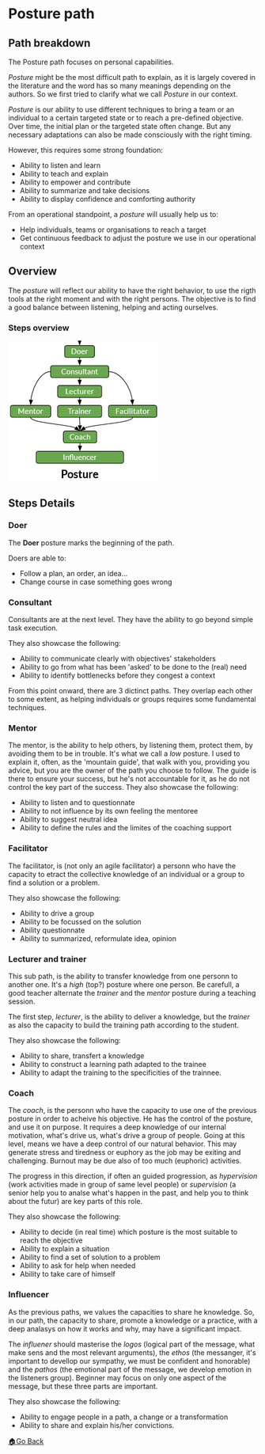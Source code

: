 # Posture path

## Path breakdown

The Posture path focuses on personal capabilities.

_Posture_ might be the most difficult path to explain, as it is largely covered in the literature and the word has so many meanings depending on the authors.
So we first tried to clarify what we call _Posture_ in our context.

_Posture_ is our ability to use different techniques to bring a team or an individual to a certain targeted state or to reach a pre-defined objective.
Over time, the initial plan or the targeted state often change. But any necessary adaptations can also be made consciously with the right timing.

However, this requires some strong foundation:
- Ability to listen and learn
- Ability to teach and explain
- Ability to empower and contribute
- Ability to summarize and take decisions
- Ability to display confidence and comforting authority

From an operational standpoint, a _posture_ will usually help us to:
- Help individuals, teams or organisations to reach a target
- Get continuous feedback to adjust the posture we use in our operational context

## Overview

The _posture_ will reflect our ability to have the right behavior, to use the rigth tools at the right moment and with the right persons. The objective is to find a good balance between listening, helping and acting ourselves.

### Steps overview

![Practices and Domains steps overviews](../images/steps-posture.png)

## Steps Details

### Doer

The __Doer__ posture marks the beginning of the path.

Doers are able to:
- Follow a plan, an order, an idea...
- Change course in case something goes wrong


### Consultant

Consultants are at the next level. They have the ability to go beyond simple task execution.

They also showcase the following:
- Ability to communicate clearly with objectives' stakeholders
- Ability to go from what has been 'asked' to be done to the (real) need
- Ability to identify bottlenecks before they congest a context


From this point onward, there are 3 dictinct paths. They overlap each other to some extent, as helping individuals or groups requires some fundamental techniques.

### Mentor

The mentor, is the ability to help others, by listening them, protect them, by avoiding them to be in trouble.
It's what we call a _low_ posture.
I used to explain it, often, as the 'mountain guide', that walk with you, providing you advice, but you are the owner of the path you choose to follow.
The guide is there to ensure your success, but he's not accountable for it, as he do not control the key part of the success.
They also showcase the following:
- Ability to listen and to questionnate
- Ability to not influence by its own feeling the mentoree
- Ability to suggest neutral idea
- Ability to define the rules and the limites of the coaching support

### Facilitator

The facilitator, is (not only an agile facilitator) a personn who have the capacity to etract the collective knowledge of an individual or a group to find a solution or a problem.

They also showcase the following:
- Ability to drive a group
- Ability to be focussed on the solution
- Ability questionnate
- Ability to summarized, reformulate idea, opinion


### Lecturer and trainer

This sub path, is the ability to transfer knowledge from one personn to another one. It's a _high_ (top?) posture where one person.
Be carefull, a good teacher alternate the _trainer_ and the _mentor_ posture during a teaching session.

The first step, _lecturer_, is the ability to deliver a knowledge, but the _trainer_ as also the capacity to build the training path according to the student.

They also showcase the following:
- Ability to share, transfert a knowledge
- Ability to construct a learning path adapted to the trainee
- Ability to adapt the training to the specificities of the trainnee.


### Coach

The _coach_, is the personn who have the capacity to use one of the previous posture in order to acheive his objective.
He has the control of the posture, and use it on purpose. It requires a deep knowledge of our internal motivation, what's drive us, what's drive a group of people.
Going at this level, means we have a deep control of our natural behavior. This may generate stress and tiredness or euphory as the job may be exiting and challenging. Burnout may be due also of too much (euphoric) activities.

The progress in this direction, if often an guided progression, as _hypervision_ (work activities made in group of same level people) or _supervision_ (a senior help you to analse what's happen in the past, and help you to think about the futur) are key parts of this role.

They also showcase the following:
- Ability to decide (in real time) which posture is the most suitable to reach the objective
- Ability to explain a situation
- Ability to find a set of solution to a problem
- Ability to ask for help when needed
- Ability to take care of himself


### Influencer

As the previous paths, we values the capacities to share he knowledge. So, in our path, the capacity to share, promote a knowledge or  a practice, with a deep analasys on how it works and why, may have a significant impact.

The _influener_ should masterise the _logos_ (logical part of the message, what make sens and the most relevant arguments), the _ethos_ (the messanger, it's important to devellop our sympathy, we must be confident and honorable) and the _pathos_ (the emotional part of the message, we develop emotion in the listeners group).  Beginner may focus on only one aspect of the message, but these three parts are important.

They also showcase the following:
- Ability to engage people in a path, a change or a transformation
- Ability to share and explain his/her convictions.


[🏠Go Back](../README.md)
